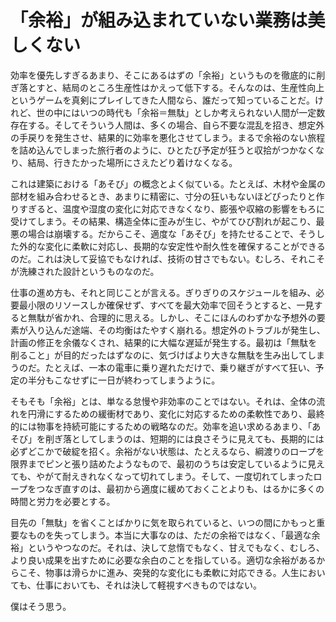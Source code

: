 # 「余裕」が組み込まれていない業務は美しくない

効率を優先しすぎるあまり、そこにあるはずの「余裕」というものを徹底的に削ぎ落とすと、結局のところ生産性はかえって低下する。そんなのは、生産性向上というゲームを真剣にプレイしてきた人間なら、誰だって知っていることだ。けれど、世の中にはいつの時代も「余裕＝無駄」としか考えられない人間が一定数存在する。そしてそういう人間は、多くの場合、自ら不要な混乱を招き、想定外の手戻りを発生させ、結果的に効率を悪化させてしまう。まるで余裕のない旅程を詰め込んでしまった旅行者のように、ひとたび予定が狂うと収拾がつかなくなり、結局、行きたかった場所にさえたどり着けなくなる。

これは建築における「あそび」の概念とよく似ている。たとえば、木材や金属の部材を組み合わせるとき、あまりに精密に、寸分の狂いもないほどぴったりと作りすぎると、温度や湿度の変化に対応できなくなり、膨張や収縮の影響をもろに受けてしまう。その結果、構造全体に歪みが生じ、やがてひび割れが起こり、最悪の場合は崩壊する。だからこそ、適度な「あそび」を持たせることで、そうした外的な変化に柔軟に対応し、長期的な安定性や耐久性を確保することができるのだ。これは決して妥協でもなければ、技術の甘さでもない。むしろ、それこそが洗練された設計というものなのだ。

仕事の進め方も、それと同じことが言える。ぎりぎりのスケジュールを組み、必要最小限のリソースしか確保せず、すべてを最大効率で回そうとすると、一見すると無駄が省かれ、合理的に思える。しかし、そこにほんのわずかな予想外の要素が入り込んだ途端、その均衡はたやすく崩れる。想定外のトラブルが発生し、計画の修正を余儀なくされ、結果的に大幅な遅延が発生する。最初は「無駄を削ること」が目的だったはずなのに、気づけばより大きな無駄を生み出してしまうのだ。たとえば、一本の電車に乗り遅れただけで、乗り継ぎがすべて狂い、予定の半分もこなせずに一日が終わってしまうように。

そもそも「余裕」とは、単なる怠慢や非効率のことではない。それは、全体の流れを円滑にするための緩衝材であり、変化に対応するための柔軟性であり、最終的には物事を持続可能にするための戦略なのだ。効率を追い求めるあまり、「あそび」を削ぎ落としてしまうのは、短期的には良さそうに見えても、長期的には必ずどこかで破綻を招く。余裕がない状態は、たとえるなら、綱渡りのロープを限界までピンと張り詰めたようなもので、最初のうちは安定しているように見えても、やがて耐えきれなくなって切れてしまう。そして、一度切れてしまったロープをつなぎ直すのは、最初から適度に緩めておくことよりも、はるかに多くの時間と労力を必要とする。

目先の「無駄」を省くことばかりに気を取られていると、いつの間にかもっと重要なものを失ってしまう。本当に大事なのは、ただの余裕ではなく、「最適な余裕」というやつなのだ。それは、決して怠惰でもなく、甘えでもなく、むしろ、より良い成果を出すために必要な余白のことを指している。適切な余裕があるからこそ、物事は滑らかに進み、突発的な変化にも柔軟に対応できる。人生においても、仕事においても、それは決して軽視すべきものではない。

僕はそう思う。